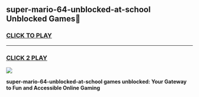 
## super-mario-64-unblocked-at-school Unblocked Games👋
<h3>
<a href="https://news.freeplayer.one?title=super-mario-64-unblocked-at-school&ref=16F">CLICK TO PLAY</a></h3>
<hr>

<h3>
<a href="https://news.freeplayer.one?title=super-mario-64-unblocked-at-school&ref=16F">CLICK 2 PLAY</a>
  
</h3>

<a href="https://news.freeplayer.one?title=super-mario-64-unblocked-at-school&ref=16F/"><img src="https://clearcache.store/games.png"></a>


**super-mario-64-unblocked-at-school games unblocked: Your Gateway to Fun and Accessible Online Gaming**
